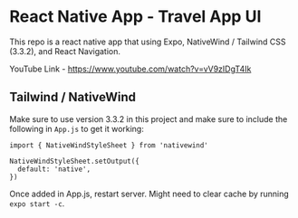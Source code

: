 # React Native App - Travel App UI

This repo is a react native app that using Expo, NativeWind / Tailwind CSS (3.3.2), and React Navigation.

YouTube Link - https://www.youtube.com/watch?v=vV9zIDgT4Ik

## Tailwind / NativeWind
Make sure to  use version 3.3.2 in this project and make sure to include the following in `App.js` to get it working:
```
import { NativeWindStyleSheet } from 'nativewind'

NativeWindStyleSheet.setOutput({
  default: 'native',
})
```
Once added in App.js, restart server. Might need to clear cache by running `expo start -c`.

